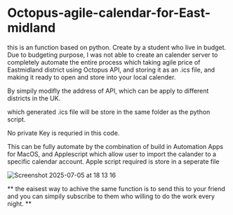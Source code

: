 # Octopus-agile-calendar-for-East-midland

this is an function based on python. Create by a student who live in budget. 
Due to budgeting purpose, I was not able to create an calender server to completely automate the entire process 
which taking agile price of Eastmidland district using Octopus API, and storing it as an .ics file, and making it ready to open and store into your local calender. 

By simpily modifly the address of API, which can be apply to different districts in the UK. 

which generated .ics file will be store in the same folder as the python script. 

No private Key is requried in this code. 

This can be fully automate by the combination of build in Automation Apps for MacOS, and Applescript which allow user to import the calander to a specific calendar account. Apple script required is store in a seperate file 

![Screenshot 2025-07-05 at 18 13 16](https://github.com/user-attachments/assets/09fc3aa6-37c5-43f6-a8c8-967f0757898f)

**
the eaisest way to achive the same function is to send this to your friend
and you can simpily subscribe to them who willing to do the work every night. 
**


